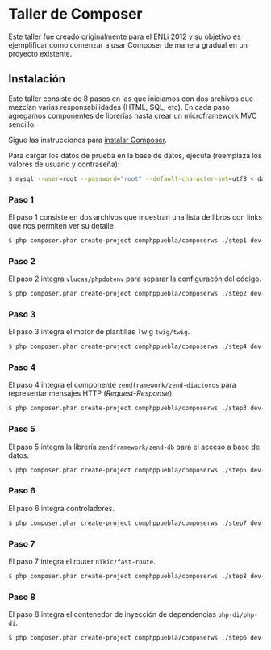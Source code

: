 # Taller de Composer

Este taller fue creado originalmente para el ENLi 2012 y su objetivo es
ejemplificar como comenzar a usar Composer de manera gradual en un proyecto
existente.

## Instalación

Este taller consiste de 8 pasos en las que iniciamos con dos archivos que
mezclan varias responsabilidades (HTML, SQL, etc). En cada paso agregamos
componentes de librerías hasta crear un microframework MVC sencillo.

Sigue las instrucciones para [instalar Composer][1].

Para cargar los datos de prueba en la base de datos, ejecuta (reemplaza los
valores de usuario y contraseña):

```bash
$ mysql --user=root --password="root" --default-character-set=utf8 < data/database.sql
```

### Paso 1

El paso 1 consiste en dos archivos que muestran una lista de libros con links
que nos permiten ver su detalle

```bash
$ php composer.phar create-project comphppuebla/composerws ./step1 dev-step-1-start
```

### Paso 2

El paso 2 integra `vlucas/phpdotenv` para separar la configuracón del código.

```bash
$ php composer.phar create-project comphppuebla/composerws ./step2 dev-step-2-aura-router
```

### Paso 3

El paso 3 integra el motor de plantillas Twig `twig/twig`.

```bash
$ php composer.phar create-project comphppuebla/composerws ./step4 dev-step-4-twig
```

### Paso 4

El paso 4 integra el componente `zendframework/zend-diactoros` para representar
mensajes HTTP (*Request*-*Response*).

```bash
$ php composer.phar create-project comphppuebla/composerws ./step3 dev-step-3-symfony-httpfoundation
```

### Paso 5

El paso 5 integra la librería `zendframework/zend-db` para el acceso a base de
datos.

```bash
$ php composer.phar create-project comphppuebla/composerws ./step5 dev-step-5-notorm
```

### Paso 6

El paso 6 integra controladores.

```bash
$ php composer.phar create-project comphppuebla/composerws ./step7 dev-step-7-controllers-comphppuebla
```

### Paso 7

El paso 7 integra el router `nikic/fast-route`.

```bash
$ php composer.phar create-project comphppuebla/composerws ./step8 dev-master
```

### Paso 8

El paso 8 integra el contenedor de inyección de dependencias `php-di/php-di`.

```bash
$ php composer.phar create-project comphppuebla/composerws ./step6 dev-step-6-dic-zf2
```

[1]: https://getcomposer.org/doc/00-intro.md#globally
